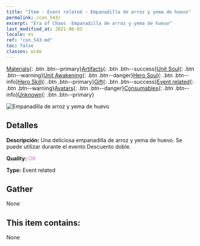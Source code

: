 ```yaml
---
title: "Item - Event related - Empanadilla de arroz y yema de huevo"
permalink: /con_543/
excerpt: "Era of Chaos  Empanadilla de arroz y yema de huevo"
last_modified_at: 2021-06-03
locale: es
ref: "con_543.md"
toc: false
classes: wide
---
```

 [Materials](/ItemsES/){: .btn .btn--primary}[Artifacts](/ItemsES/Artifacts/){: .btn .btn--success}[Unit Soul](/ItemsES/UnitSoul/){: .btn .btn--warning}[Unit Awakening](/ItemsES/UnitAwakening/){: .btn .btn--danger}[Hero Soul](/ItemsES/HeroSoul/){: .btn .btn--info}[Hero Skill](/ItemsES/HeroSkill/){: .btn .btn--primary}[Gift](/ItemsES/Gift/){: .btn .btn--success}[Event related](/ItemsES/Events/){: .btn .btn--warning}[Avatars](/ItemsES/Avatars/){: .btn .btn--danger}[Consumables](/ItemsES/Consumables/){: .btn .btn--info}[Unknown](/ItemsES/Unknown/){: .btn .btn--primary}

 ![Empanadilla de arroz y yema de huevo](/images/t/i_10029.png)

## Detalles
 **Descripción:** Una deliciosa empanadilla de arroz y yema de huevo. Se puede utilizar durante el evento Descuento doble.

 **Quality:** <span style="color: #DA70D6">OK</span>

 **Type:** Event related

## Gather

  None

## This item contains:

  None

